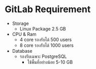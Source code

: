 # GitLab Requirement

* Storage
  * Linux Package 2.5 GB
* CPU & Ram
  * 4 core รองรับได้ 500 users
  * 8 core รองรับได้ 1000 users
* Database
  * รองรับเฉพาะ PostgreSQL
    * ใช้พื้นที่อย่างน้อย 5-10 GB

